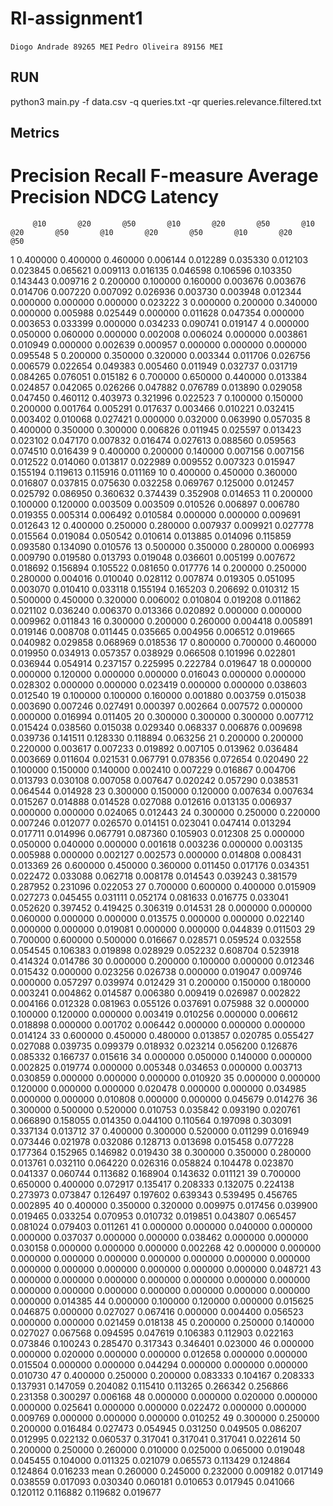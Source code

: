 # RI-assignment1

`Diogo Andrade 89265 MEI`
`Pedro Oliveira 89156 MEI`

## RUN

python3 main.py -f data.csv -q queries.txt -qr queries.relevance.filtered.txt

## Metrics

# Precision Recall F-measure Average Precision NDCG Latency

         @10       @20       @50       @10       @20       @50       @10       @20       @50       @10       @20       @50       @10       @20       @50

1 0.400000 0.400000 0.460000 0.006144 0.012289 0.035330 0.012103 0.023845 0.065621 0.009113 0.016135 0.046598 0.106596 0.103350 0.143443 0.009716
2 0.200000 0.100000 0.160000 0.003676 0.003676 0.014706 0.007220 0.007092 0.026936 0.003730 0.003948 0.012344 0.000000 0.000000 0.000000 0.023222
3 0.000000 0.200000 0.340000 0.000000 0.005988 0.025449 0.000000 0.011628 0.047354 0.000000 0.003653 0.033399 0.000000 0.034233 0.090741 0.019147
4 0.000000 0.050000 0.060000 0.000000 0.002008 0.006024 0.000000 0.003861 0.010949 0.000000 0.002639 0.000957 0.000000 0.000000 0.000000 0.095548
5 0.200000 0.350000 0.320000 0.003344 0.011706 0.026756 0.006579 0.022654 0.049383 0.005460 0.011949 0.032737 0.031719 0.084265 0.076051 0.015182
6 0.700000 0.650000 0.440000 0.013384 0.024857 0.042065 0.026266 0.047882 0.076789 0.013890 0.029058 0.047450 0.460112 0.403973 0.321996 0.022523
7 0.100000 0.150000 0.200000 0.001764 0.005291 0.017637 0.003466 0.010221 0.032415 0.003402 0.010068 0.027421 0.000000 0.032000 0.063990 0.057035
8 0.400000 0.350000 0.300000 0.006826 0.011945 0.025597 0.013423 0.023102 0.047170 0.007832 0.016474 0.027613 0.088560 0.059563 0.074510 0.016439
9 0.400000 0.200000 0.140000 0.007156 0.007156 0.012522 0.014060 0.013817 0.022989 0.009552 0.007323 0.015947 0.155194 0.119613 0.115916 0.011169
10 0.400000 0.450000 0.360000 0.016807 0.037815 0.075630 0.032258 0.069767 0.125000 0.012457 0.025792 0.086950 0.360632 0.374439 0.352908 0.014653
11 0.200000 0.100000 0.120000 0.003509 0.003509 0.010526 0.006897 0.006780 0.019355 0.005314 0.006492 0.010584 0.000000 0.000000 0.009691 0.012643
12 0.400000 0.250000 0.280000 0.007937 0.009921 0.027778 0.015564 0.019084 0.050542 0.010614 0.013885 0.014096 0.115859 0.093580 0.134090 0.010576
13 0.500000 0.350000 0.280000 0.006993 0.009790 0.019580 0.013793 0.019048 0.036601 0.005199 0.007672 0.018692 0.156894 0.105522 0.081650 0.017776
14 0.200000 0.250000 0.280000 0.004016 0.010040 0.028112 0.007874 0.019305 0.051095 0.003070 0.010410 0.033118 0.155194 0.165203 0.206692 0.010312
15 0.500000 0.450000 0.320000 0.006002 0.010804 0.019208 0.011862 0.021102 0.036240 0.006370 0.013366 0.020892 0.000000 0.000000 0.009962 0.011843
16 0.300000 0.200000 0.260000 0.004418 0.005891 0.019146 0.008708 0.011445 0.035665 0.004956 0.006512 0.019665 0.040982 0.029858 0.068969 0.018536
17 0.800000 0.700000 0.460000 0.019950 0.034913 0.057357 0.038929 0.066508 0.101996 0.022801 0.036944 0.054914 0.237157 0.225995 0.222784 0.019647
18 0.000000 0.000000 0.120000 0.000000 0.000000 0.016043 0.000000 0.000000 0.028302 0.000000 0.000000 0.023419 0.000000 0.000000 0.038603 0.012540
19 0.100000 0.100000 0.160000 0.001880 0.003759 0.015038 0.003690 0.007246 0.027491 0.000397 0.002664 0.007572 0.000000 0.000000 0.016994 0.011405
20 0.300000 0.300000 0.300000 0.007712 0.015424 0.038560 0.015038 0.029340 0.068337 0.006876 0.009698 0.039736 0.141511 0.128330 0.118894 0.063256
21 0.200000 0.200000 0.220000 0.003617 0.007233 0.019892 0.007105 0.013962 0.036484 0.003669 0.011604 0.021531 0.067791 0.078356 0.072654 0.020490
22 0.100000 0.150000 0.140000 0.002410 0.007229 0.016867 0.004706 0.013793 0.030108 0.007058 0.007647 0.020242 0.057290 0.038531 0.064544 0.014928
23 0.300000 0.150000 0.120000 0.007634 0.007634 0.015267 0.014888 0.014528 0.027088 0.012616 0.013135 0.006937 0.000000 0.000000 0.024065 0.012443
24 0.300000 0.250000 0.220000 0.007246 0.012077 0.026570 0.014151 0.023041 0.047414 0.013294 0.017711 0.014996 0.067791 0.087360 0.105903 0.012308
25 0.000000 0.050000 0.040000 0.000000 0.001618 0.003236 0.000000 0.003135 0.005988 0.000000 0.002127 0.002573 0.000000 0.014808 0.008431 0.013369
26 0.600000 0.450000 0.360000 0.011450 0.017176 0.034351 0.022472 0.033088 0.062718 0.008178 0.014543 0.039243 0.381579 0.287952 0.231096 0.022053
27 0.700000 0.600000 0.400000 0.015909 0.027273 0.045455 0.031111 0.052174 0.081633 0.016775 0.033041 0.052620 0.397452 0.419425 0.306319 0.014531
28 0.000000 0.000000 0.060000 0.000000 0.000000 0.013575 0.000000 0.000000 0.022140 0.000000 0.000000 0.019081 0.000000 0.000000 0.044839 0.011503
29 0.700000 0.600000 0.500000 0.016667 0.028571 0.059524 0.032558 0.054545 0.106383 0.019898 0.028929 0.052232 0.608704 0.523918 0.414324 0.014786
30 0.000000 0.200000 0.100000 0.000000 0.012346 0.015432 0.000000 0.023256 0.026738 0.000000 0.019047 0.009746 0.000000 0.057297 0.039974 0.012429
31 0.200000 0.150000 0.180000 0.003241 0.004862 0.014587 0.006380 0.009419 0.026987 0.002822 0.004166 0.012328 0.081963 0.055126 0.037691 0.075988
32 0.000000 0.100000 0.120000 0.000000 0.003419 0.010256 0.000000 0.006612 0.018898 0.000000 0.001702 0.006442 0.000000 0.000000 0.000000 0.014124
33 0.600000 0.450000 0.480000 0.013857 0.020785 0.055427 0.027088 0.039735 0.099379 0.018932 0.023214 0.056200 0.126876 0.085332 0.166737 0.015616
34 0.000000 0.050000 0.140000 0.000000 0.002825 0.019774 0.000000 0.005348 0.034653 0.000000 0.003713 0.030859 0.000000 0.000000 0.000000 0.010920
35 0.000000 0.000000 0.120000 0.000000 0.000000 0.020478 0.000000 0.000000 0.034985 0.000000 0.000000 0.010808 0.000000 0.000000 0.045679 0.014276
36 0.300000 0.500000 0.520000 0.010753 0.035842 0.093190 0.020761 0.066890 0.158055 0.014350 0.044100 0.110564 0.197098 0.303091 0.337134 0.013712
37 0.400000 0.300000 0.520000 0.011299 0.016949 0.073446 0.021978 0.032086 0.128713 0.013698 0.015458 0.077228 0.177364 0.152965 0.146982 0.019430
38 0.300000 0.350000 0.280000 0.013761 0.032110 0.064220 0.026316 0.058824 0.104478 0.023870 0.041337 0.060744 0.113682 0.168904 0.143632 0.011121
39 0.700000 0.650000 0.400000 0.072917 0.135417 0.208333 0.132075 0.224138 0.273973 0.073847 0.126497 0.197602 0.639343 0.539495 0.456765 0.002895
40 0.400000 0.350000 0.320000 0.009975 0.017456 0.039900 0.019465 0.033254 0.070953 0.010732 0.019851 0.043807 0.065457 0.081024 0.079403 0.011261
41 0.000000 0.000000 0.040000 0.000000 0.000000 0.037037 0.000000 0.000000 0.038462 0.000000 0.000000 0.030158 0.000000 0.000000 0.000000 0.002268
42 0.000000 0.000000 0.000000 0.000000 0.000000 0.000000 0.000000 0.000000 0.000000 0.000000 0.000000 0.000000 0.000000 0.000000 0.000000 0.048721
43 0.000000 0.000000 0.000000 0.000000 0.000000 0.000000 0.000000 0.000000 0.000000 0.000000 0.000000 0.000000 0.000000 0.000000 0.000000 0.014385
44 0.000000 0.100000 0.120000 0.000000 0.015625 0.046875 0.000000 0.027027 0.067416 0.000000 0.004400 0.056523 0.000000 0.000000 0.021459 0.018138
45 0.200000 0.250000 0.140000 0.027027 0.067568 0.094595 0.047619 0.106383 0.112903 0.022163 0.073846 0.100243 0.285470 0.317343 0.346401 0.023000
46 0.000000 0.000000 0.020000 0.000000 0.000000 0.012658 0.000000 0.000000 0.015504 0.000000 0.000000 0.044294 0.000000 0.000000 0.000000 0.010730
47 0.400000 0.250000 0.200000 0.083333 0.104167 0.208333 0.137931 0.147059 0.204082 0.115410 0.113265 0.266342 0.256866 0.231358 0.300297 0.006168
48 0.000000 0.000000 0.020000 0.000000 0.000000 0.025641 0.000000 0.000000 0.022472 0.000000 0.000000 0.009769 0.000000 0.000000 0.000000 0.010252
49 0.300000 0.250000 0.200000 0.016484 0.027473 0.054945 0.031250 0.049505 0.086207 0.012995 0.022132 0.060537 0.317041 0.317041 0.317041 0.022614
50 0.200000 0.250000 0.260000 0.010000 0.025000 0.065000 0.019048 0.045455 0.104000 0.011325 0.021079 0.065573 0.113429 0.124864 0.124864 0.016233
mean 0.260000 0.245000 0.232000 0.009182 0.017149 0.038559 0.017093 0.030340 0.060181 0.010653 0.017945 0.041066 0.120112 0.116882 0.119682 0.019677
